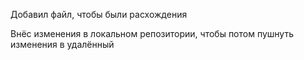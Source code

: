 Добавил файл, чтобы были расхождения


Внёс изменения в локальном репозитории, чтобы потом пушнуть изменения в удалённый
